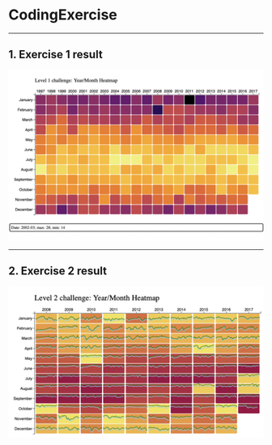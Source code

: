 # CodingExercise
------
## 1. Exercise 1 result
![initial](https://github.com/csg17/CodingExercise/blob/main/l2.png)

------
## 2. Exercise 2 result
![initial](https://github.com/csg17/CodingExercise/blob/main/level2.png)

